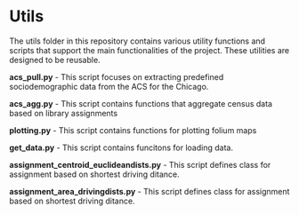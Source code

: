 # Utils 

The utils folder in this repository contains various utility functions and scripts that support the main functionalities of the project. These utilities are designed to be reusable.

**acs_pull.py** - This script focuses on extracting predefined sociodemographic data from the ACS for the Chicago.

**acs_agg.py** - This script contains functions that aggregate census data based on library assignments

**plotting.py** - This script contains functions for plotting folium maps

**get_data.py** - This script contains funcitons for loading data.

**assignment_centroid_euclideandists.py** - This script defines class for assignment based on shortest driving ditance. 

**assignment_area_drivingdists.py** - This script defines class for assignment based on shortest driving ditance. 